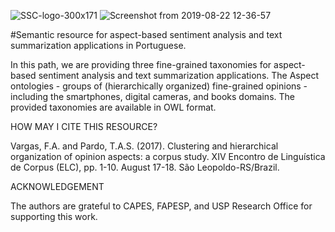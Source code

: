 ![SSC-logo-300x171](https://user-images.githubusercontent.com/19657817/63529693-77e6b100-c4db-11e9-9385-7d9b109427a2.png) ![Screenshot from 2019-08-22 12-36-57](https://user-images.githubusercontent.com/19657817/63529275-ccd5f780-c4da-11e9-9d2c-dce592d855e7.png) 

#Semantic resource for aspect-based sentiment analysis and text summarization applications in Portuguese.

In this path, we are providing three fine-grained taxonomies for aspect-based sentiment analysis and text summarization applications. The Aspect ontologies - groups of (hierarchically organized) fine-grained opinions - including the smartphones, digital cameras, and books domains. The provided taxonomies are available in OWL format.


HOW MAY I CITE THIS RESOURCE?

Vargas, F.A. and Pardo, T.A.S. (2017). Clustering and hierarchical organization of opinion aspects: a corpus study. XIV Encontro de Linguística de Corpus (ELC), pp. 1-10. August 17-18. São Leopoldo-RS/Brazil.

ACKNOWLEDGEMENT

The authors are grateful to CAPES, FAPESP, and USP Research Office for supporting this work.
